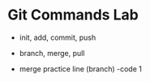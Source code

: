 # Git Commands Lab
- init, add, commit, push
- branch, merge, pull

- merge practice line (branch)
-code 1